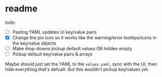 # readme
todo:
- [ ] Pasting YAML updates UI key/value pairs
- [x] Change the pin icon so it works like the warning/error tooltips/icons in the key/value objects
- [ ] Make drop-downs pickup default values OR hidden empty
- [ ] Pickup default key/value pairs & arrays

Maybe should just set the YAML to the `values.yaml`, sync with the UI, then hide everything that's defualt. But this wouldn't pickup key/values yet.